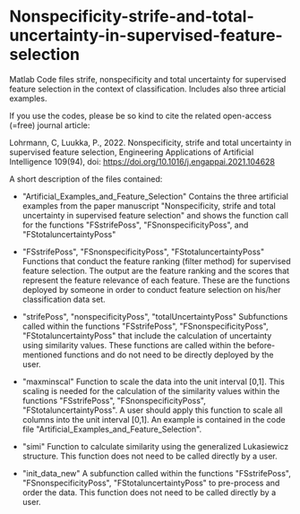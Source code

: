 # Nonspecificity-strife-and-total-uncertainty-in-supervised-feature-selection
Matlab Code files strife, nonspecificity and total uncertainty for supervised feature selection in the context of classification. Includes also three articial examples. 

If you use the codes, please be so kind to cite the related open-access (=free) journal article:

Lohrmann, C, Luukka, P., 2022. Nonspecificity, strife and total uncertainty in supervised feature selection, Engineering Applications of Artificial Intelligence 109(94), doi: https://doi.org/10.1016/j.engappai.2021.104628



A short description of the files contained:


- "Artificial_Examples_and_Feature_Selection"
Contains the three artificial examples from the paper manuscript "Nonspecificity, strife and total uncertainty in supervised feature selection" and shows the function call for the functions "FSstrifePoss", "FSnonspecificityPoss", and "FStotaluncertaintyPoss"

- "FSstrifePoss", "FSnonspecificityPoss", "FStotaluncertaintyPoss"
Functions that conduct the feature ranking (filter method) for supervised feature selection. The output are the feature ranking and the scores that represent the feature relevance of each feature. These are the functions deployed by someone in order to conduct feature selection on his/her classification data set.

- "strifePoss", "nonspecificityPoss", "totalUncertaintyPoss"
Subfunctions called within the functions "FSstrifePoss", "FSnonspecificityPoss", "FStotaluncertaintyPoss" that include the calculation of uncertainty using similarity values. These functions are called within the before-mentioned functions and do not need to be directly deployed by the user.

- "maxminscal"
Function to scale the data into the unit interval [0,1]. This scaling is needed for the calculation of the similarity values within the functions "FSstrifePoss", "FSnonspecificityPoss", "FStotaluncertaintyPoss". A user should apply this function to scale all columns into the unit interval [0,1]. An example is contained in the code file "Artificial_Examples_and_Feature_Selection".

- "simi"
Function to calculate similarity using the generalized Lukasiewicz structure. This function does not need to be called directly by a user.

- "init_data_new"
A subfunction called within the functions "FSstrifePoss", "FSnonspecificityPoss", "FStotaluncertaintyPoss" to pre-process and order the data. This function does not need to be called directly by a user.
